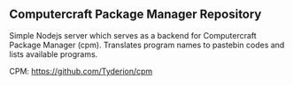 ## Computercraft Package Manager Repository

Simple Nodejs server which serves as a backend for Computercraft Package Manager (cpm).
Translates program names to pastebin codes and lists available programs.

CPM: https://github.com/Tyderion/cpm
